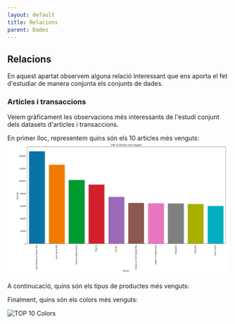 ```yaml
---
layout: default
title: Relacions
parent: Dades
---
```



## Relacions
En aquest apartat observem alguna relació interessant que ens aporta el fet d'estudiar de manera conjunta els conjunts de dades.

### Articles i transaccions
Veiem gràficament les observacions més interessants de l'estudi conjunt dels datasets d'articles i transaccions. 

En primer lloc, representem quins són els 10 articles més venguts:
![TOP 10 Articles](10-articles.png)

A continucació, quins són els tipus de productes més venguts:



Finalment, quins són els colors més venguts:

![TOP 10 Colors](10-colors.png)

